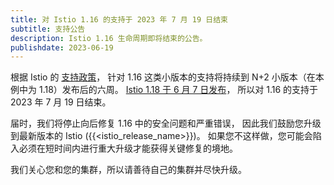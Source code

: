 ```yaml
---
title: 对 Istio 1.16 的支持于 2023 年 7 月 19 日结束
subtitle: 支持公告
description: Istio 1.16 生命周期即将结束的公告。
publishdate: 2023-06-19
---
```


根据 Istio 的 [支持政策](/zh/docs/releases/supported-releases#supported-releases/)，
针对 1.16 这类小版本的支持将持续到 N+2 小版本（在本例中为 1.18）发布后的六周。
[Istio 1.18 于 6 月 7 日发布](/zh/news/releases/1.18.x/announcing-1.18/)，
所以对 1.16 的支持于 2023 年 7 月 19 日结束。

届时，我们将停止向后修复 1.16 中的安全问题和严重错误，
因此我们鼓励您升级到最新版本的 Istio ({{<istio_release_name>}})。
如果您不这样做，您可能会陷入必须在短时间内进行重大升级才能获得关键修复的境地。

我们关心您和您的集群，所以请善待自己的集群并尽快升级。
